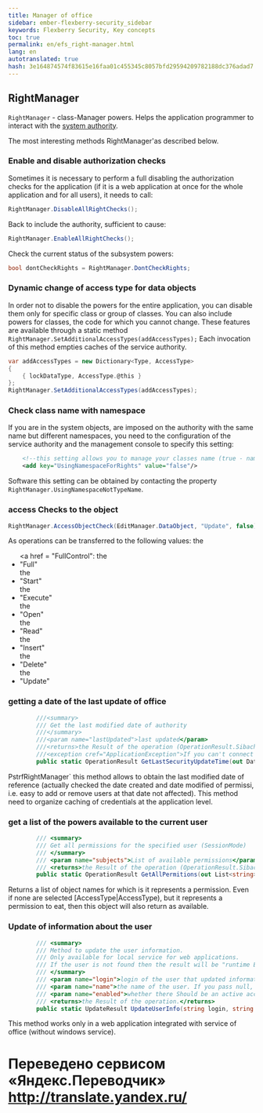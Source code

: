 ```yaml
--- 
title: Manager of office 
sidebar: ember-flexberry-security_sidebar 
keywords: Flexberry Security, Key concepts 
toc: true 
permalink: en/efs_right-manager.html 
lang: en 
autotranslated: true 
hash: 3e164874574f83615e16faa01c455345c8057bfd29594209782188dc376adad7 
--- 
```


## RightManager 

`RightManager` - class-Manager powers. Helps the application programmer to interact with the [system authority](efs_right-manager-module.html). 

The most interesting methods RightManager'as described below. 

### Enable and disable authorization checks 

Sometimes it is necessary to perform a full disabling the authorization checks for the application (if it is a web application at once for the whole application and for all users), it needs to call: 

```csharp
RightManager.DisableAllRightChecks();
``` 

Back to include the authority, sufficient to cause: 

```csharp
RightManager.EnableAllRightChecks();
``` 

Check the current status of the subsystem powers: 

```csharp
bool dontCheckRights = RightManager.DontCheckRights;
``` 

### Dynamic change of access type for data objects 

In order not to disable the powers for the entire application, you can disable them only for specific class or group of classes. You can also include powers for classes, the code for which you cannot change. These features are available through a static method 
`RightManager.SetAdditionalAccessTypes(addAccessTypes);` 
Each invocation of this method empties caches of the service authority. 

``` csharp
var addAccessTypes = new Dictionary<Type, AccessType>
{
	{ lockDataType, AccessType.@this }
};
RightManager.SetAdditionalAccessTypes(addAccessTypes);
``` 

### Check class name with namespace 

If you are in the system objects, are imposed on the authority with the same name but different namespaces, you need to the configuration of the service authority and the management console to specify this setting: 
``` xml
    <!--this setting allows you to manage your classes name (true - name with a namespace, false for no namespace)-->
    <add key="UsingNamespaceForRights" value="false"/>
``` 
Software this setting can be obtained by contacting the property `RightManager.UsingNamespaceNotTypeName`. 

### access Checks to the object 

``` csharp
RightManager.AccessObjectCheck(EditManager.DataObject, "Update", false)
``` 

As operations can be transferred to the following values: 
the <ul> 
<a href = "FullControl":</li> 
the <li>"Full"</li> 
the <li>"Start"</li> 
the <li>"Execute"</li> 
the <li>"Open"</li> 
the <li>"Read"</li> 
the <li>"Insert"</li> 
the <li>"Delete"</li> 
the <li>"Update"</li> 
</ul> 

### getting a date of the last update of office 

``` csharp
        ///<summary> 
        /// Get the last modified date of authority 
        ///</summary> 
        ///<param name="lastUpdated">last updated</param> 
        ///<returns>the Result of the operation (OperationResult.Sibachrome if you set the application name for which the operation mode is different from CheckingMode.SimpleCheck or CheckingMode.SessionCheck)</returns> 
        ///<exception cref="ApplicationException">If you can't connect to the service, an exception will be raised</exception> 
        public static OperationResult GetLastSecurityUpdateTime(out DateTime? lastUpdated)
``` 
PstrfRightManager` this method allows to obtain the last modified date of reference (actually checked the date created and date modified of permissi, i.e. easy to add or remove users at that date not affected). This method need to organize caching of credentials at the application level. 

### get a list of the powers available to the current user 

``` csharp
        /// <summary> 
        /// Get all permissions for the specified user (SessionMode) 
        /// </summary> 
        /// <param name="subjects">List of available permissions</param> 
        /// <returns>the Result of the operation (OperationResult.Sibachrome if you set the application name for which the operation mode is different from CheckingMode.SessionCheck)</returns> 
        public static OperationResult GetAllPermitions(out List<string> subjects)
``` 
Returns a list of object names for which is it represents a permission. Even if none are selected [AccessType|AccessType), but it represents a permission to eat, then this object will also return as available.

### Update of information about the user 

``` csharp
        /// <summary> 
        /// Method to update the user information. 
        /// Only available for local service for web applications. 
        /// If the user is not found then the result will be "runtime Error". 
        /// </summary> 
        /// <param name="login">login of the user that updated information.</param> 
        /// <param name="name">the name of the user. If you pass null, it will not be updated.</param> 
        /// <param name="enabled">whether there Should be an active account user. If you pass null, it will not be updated.</param> 
        /// <returns>the Result of the operation.</returns> 
        public static UpdateResult UpdateUserInfo(string login, string name, bool? enabled)
``` 
This method works only in a web application integrated with service of office (without windows service). 



 # Переведено сервисом «Яндекс.Переводчик» http://translate.yandex.ru/